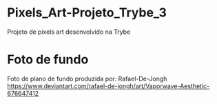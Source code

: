 # Pixels_Art-Projeto_Trybe_3
Projeto de pixels art desenvolvido na Trybe


# Foto de fundo 
Foto de plano de fundo produzida por: Rafael-De-Jongh
https://www.deviantart.com/rafael-de-jongh/art/Vaporwave-Aesthetic-676647412
